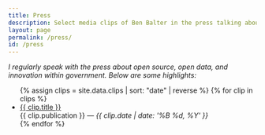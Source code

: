 ```yaml
---
title: Press
description: Select media clips of Ben Balter in the press talking about open source, open data, and government innovation.
layout: page
permalink: /press/
id: /press
---
```


*I regularly speak with the press about open source, open data, and innovation within government. Below are some highlights:*

<ul class="list-unstyled">
  {% assign clips = site.data.clips | sort: "date" | reverse %}
  {% for clip in clips %}
    <li class="mb-3">
      <a href="{{ clip.url }}" class="title" {% if clip.ignore_check %}data-proofer-ignore="true"{% endif %}>{{ clip.title }}</a><br />
      <span class="small">{{ clip.publication }} — <em>{{ clip.date | date: '%B %d, %Y' }}</em></span>
    </li>
  {% endfor %}
</ul>
